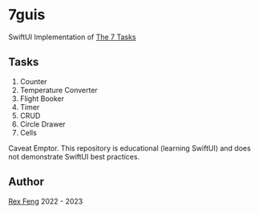 # 7guis

SwiftUI Implementation of [The 7 Tasks](https://7guis.github.io/7guis/tasks)

## Tasks

1. Counter
2. Temperature Converter
3. Flight Booker
4. Timer
5. CRUD
6. Circle Drawer
7. Cells

Caveat Emptor. This repository is educational (learning SwiftUI) and does not demonstrate SwiftUI best practices.

## Author

[Rex Feng](https://rexfeng.com) 2022 - 2023
